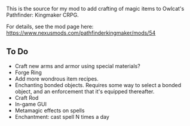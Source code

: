 This is the source for my mod to add crafting of magic items to Owlcat's Pathfinder: Kingmaker CRPG.

For details, see the mod page here: https://www.nexusmods.com/pathfinderkingmaker/mods/54

## To Do
* Craft new arms and armor using special materials?
* Forge Ring
* Add more wondrous item recipes.
* Enchanting bonded objects.  Requires some way to select a bonded object, and an enforcement that it's equipped thereafter.
* Craft Rod
* In-game GUI
* Metamagic effects on spells
* Enchantment: cast spell N times a day
